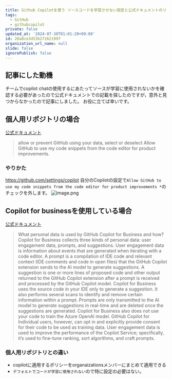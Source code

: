 ```yaml
---
title: Github Copilotを使う ソースコードを学習させない設定と公式ドキュメントのリンク
tags:
  - GitHub
  - githubcopilot
private: false
updated_at: '2024-07-30T01:01:20+09:00'
id: 20a8ce3d53b27262199f
organization_url_name: null
slide: false
ignorePublish: false
---
```

## 記事にした動機

チームでcopilot chatの使用するにあたってソースが学習に使用されないかを確認する必要があったので公式ドキュメントでの記載を探したのですが，意外と見つからなかったので記事にしました。
お役に立てば幸いです。

## 個人用リポジトリの場合
[公式ドキュメント](https://docs.github.com/en/copilot/managing-copilot/managing-copilot-as-an-individual-subscriber/managing-copilot-policies-as-an-individual-subscriber)

> allow or prevent GitHub using your data, select or deselect Allow GitHub to use my code snippets from the code editor for product improvements.

### やりかた
https://github.com/settings/copilot
自分のCopilotの設定で`Allow GitHub to use my code snippets from the code editor for product improvements *`のチェックを外します。
![image.png](https://qiita-image-store.s3.ap-northeast-1.amazonaws.com/0/3718390/05770554-3c1e-bacf-51ac-ad74d59dfa52.png)

## Copilot for businessを使用している場合

[公式ドキュメント](https://github.blog/news-insights/policy-news-and-insights/how-to-responsibly-adopt-github-copilot-with-the-github-copilot-trust-center/)

> What personal data is used by GitHub Copilot for Business and how? Copilot for Business collects three kinds of personal data: user engagement data, prompts, and suggestions. User engagement data is information about events that are generated when iterating with a code editor. A prompt is a compilation of IDE code and relevant context (IDE comments and code in open files) that the GitHub Copilot extension sends to the AI model to generate suggestions. A suggestion is one or more lines of proposed code and other output returned to the GitHub Copilot extension after a prompt is received and processed by the GitHub Copilot model.
Copilot for Business uses the source code in your IDE only to generate a suggestion. It also performs several scans to identify and remove certain information within a prompt. Prompts are only transmitted to the AI model to generate suggestions in real-time and are deleted once the suggestions are generated. Copilot for Business also does not use your code to train the Azure OpenAI model. GitHub Copilot for Individual users, however, can opt in and explicitly provide consent for their code to be used as training data. User engagement data is used to improve the performance of the Copilot Service; specifically, it’s used to fine-tune ranking, sort algorithms, and craft prompts.

### 個人用リポジトリとの違い

- copilotに適用するポリシーをorganaizationsメンバーにまとめて適用できる
- `デフォルトでコードが学習に使用されない`ので特に設定の必要はない。

